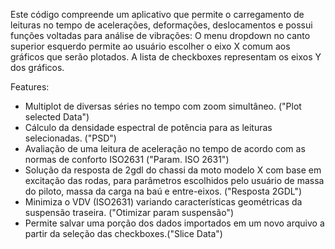 Este código compreende um aplicativo que permite o carregamento de leituras no tempo de acelerações, deformações, deslocamentos e possui funções voltadas para análise de vibrações:
O menu dropdown no canto superior esquerdo permite ao usuário escolher o eixo X comum aos gráficos que serão plotados.
A lista de checkboxes representam os eixos Y dos gráficos.

Features:
- Multiplot de diversas séries no tempo com zoom simultâneo. ("Plot selected Data")
- Cálculo da densidade espectral de potência para as leituras selecionadas. ("PSD")
- Avaliação de uma leitura de aceleração no tempo de acordo com as normas de conforto ISO2631 ("Param. ISO 2631")
- Solução da resposta de 2gdl do chassi da moto modelo X com base em excitação das rodas, para parâmetros escolhidos pelo usuário de massa do piloto, massa da carga na baú e entre-eixos. ("Resposta 2GDL")
- Minimiza  o VDV (ISO2631) variando características geométricas da suspensão traseira. ("Otimizar param suspensão")
- Permite salvar uma porção dos dados importados em um novo arquivo a partir da seleção das checkboxes.("Slice Data")

